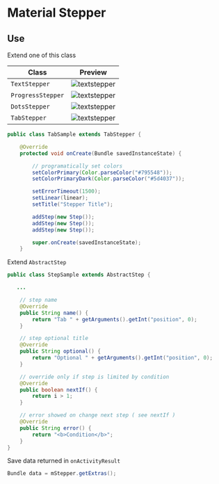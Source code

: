 # Material Stepper

## Use

Extend one of this class

| Class | Preview |
------------ | -------------
| ```TextStepper``` | ![textstepper](https://github.com/FrancisCan/MaterialStepper/blob/master/screenshot/text.png?raw=true)  |
| ```ProgressStepper```  |  ![textstepper](https://github.com/FrancisCan/MaterialStepper/blob/master/screenshot/progress.png?raw=true) |
| ```DotsStepper```  | ![textstepper](https://github.com/FrancisCan/MaterialStepper/blob/master/screenshot/dots.png?raw=true) |
|```TabStepper```  |![textstepper](https://github.com/FrancisCan/MaterialStepper/blob/master/screenshot/tabs.png?raw=true) |

```java
public class TabSample extends TabStepper {

    @Override
    protected void onCreate(Bundle savedInstanceState) {

        // programatically set colors
        setColorPrimary(Color.parseColor("#795548"));
        setColorPrimaryDark(Color.parseColor("#5d4037"));

        setErrorTimeout(1500);
        setLinear(linear);
        setTitle("Stepper Title");

        addStep(new Step());
        addStep(new Step());
        addStep(new Step());

        super.onCreate(savedInstanceState);
    }
```
Extend ```AbstractStep```
```java
public class StepSample extends AbstractStep {

   ...

    // step name
    @Override
    public String name() {
        return "Tab " + getArguments().getInt("position", 0);
    }

    // step optional title
    @Override
    public String optional() {
        return "Optional " + getArguments().getInt("position", 0);
    }

    // override only if step is limited by condition
    @Override
    public boolean nextIf() {
        return i > 1;
    }

    // error showed on change next step ( see nextIf )
    @Override
    public String error() {
        return "<b>Condition</b>";
    }
}
```
 Save data returned in ```onActivityResult```
```java
Bundle data = mStepper.getExtras();
```
